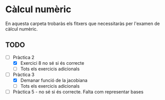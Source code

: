 # Càlcul numèric

En aquesta carpeta trobaràs els fitxers que necessitaràs per l'examen de càlcul numèric.

## TODO
 - [ ] Pràctica 2
   * [x] Exercici 8 no sé si és correcte
   * [ ] Tots els exercicis adicionals
 - [ ] Pràctica 3
   * [x] Demanar funció de la jacobiana
   * [ ] Tots els exercicis adicionals
 - [ ] Pràctica 5 - no sé si és correcte. Falta com representar bases
